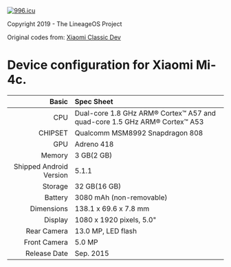 [![996.icu](https://img.shields.io/badge/link-996.icu-red.svg)](https://996.icu)

Copyright 2019 - The LineageOS Project

Original codes from: [Xiaomi Classic Dev](https://github.com/xiaomi-classic-dev/android_device_xiaomi_libra)

Device configuration for Xiaomi Mi-4c.
=====================================

Basic   | Spec Sheet
-------:|:-------------------------
CPU     | Dual-core 1.8 GHz ARM® Cortex™ A57 and quad-core 1.5 GHz ARM® Cortex™ A53
CHIPSET | Qualcomm MSM8992 Snapdragon 808
GPU     | Adreno 418
Memory  | 3 GB(2 GB)
Shipped Android Version | 5.1.1
Storage | 32 GB(16 GB)
Battery | 3080 mAh (non-removable)
Dimensions | 138.1 x 69.6 x 7.8 mm 
Display | 1080 x 1920 pixels, 5.0"
Rear Camera  | 13.0 MP, LED flash
Front Camera | 5.0 MP
Release Date | Sep. 2015